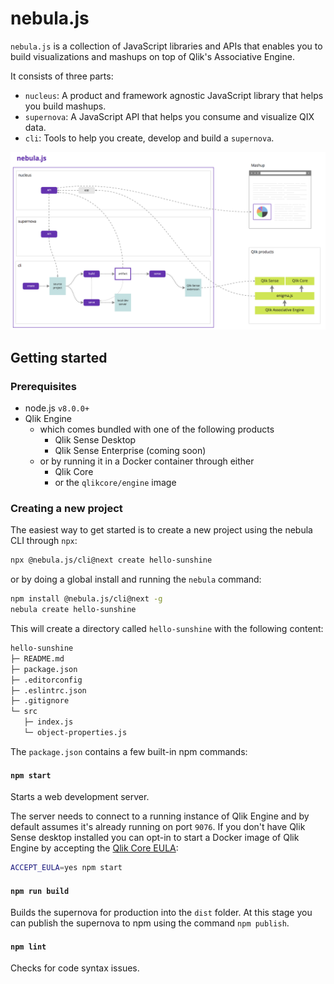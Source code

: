 # nebula.js

`nebula.js` is a collection of JavaScript libraries and APIs that enables you to build visualizations and mashups on top of Qlik's Associative Engine.

It consists of three parts:

- `nucleus`: A product and framework agnostic JavaScript library that helps you build mashups.
- `supernova`: A JavaScript API that helps you consume and visualize QIX data.
- `cli`: Tools to help you create, develop and build a `supernova`.

![nebula-overview](assets/nebula-overview.png)

## Getting started

### Prerequisites

- node.js `v8.0.0+`
- Qlik Engine
  - which comes bundled with one of the following products
    - Qlik Sense Desktop
    - Qlik Sense Enterprise (coming soon)
  - or by running it in a Docker container through either
    - Qlik Core
    - or the `qlikcore/engine` image

### Creating a new project

The easiest way to get started is to create a new project using the nebula CLI through `npx`:
```sh
npx @nebula.js/cli@next create hello-sunshine
```

or by doing a global install and running the `nebula` command:

```sh
npm install @nebula.js/cli@next -g
nebula create hello-sunshine
```

This will create a directory called `hello-sunshine` with the following content:

```sh
hello-sunshine
├─ README.md
├─ package.json
├─ .editorconfig
├─ .eslintrc.json
├─ .gitignore
└─ src
   ├─ index.js
   └─ object-properties.js
```

The `package.json` contains a few built-in npm commands:

#### `npm start`

Starts a web development server.

The server needs to connect to a running instance of Qlik Engine and by default assumes it's already running on port `9076`. If you don't have Qlik Sense desktop installed you can opt-in to start a Docker image of Qlik Engine by accepting the [Qlik Core EULA](https://core.qlik.com/eula/):

```sh
ACCEPT_EULA=yes npm start
```

#### `npm run build`

Builds the supernova for production into the `dist` folder. At this stage you can publish the supernova to npm using the command `npm publish`.

#### `npm lint`

Checks for code syntax issues.
